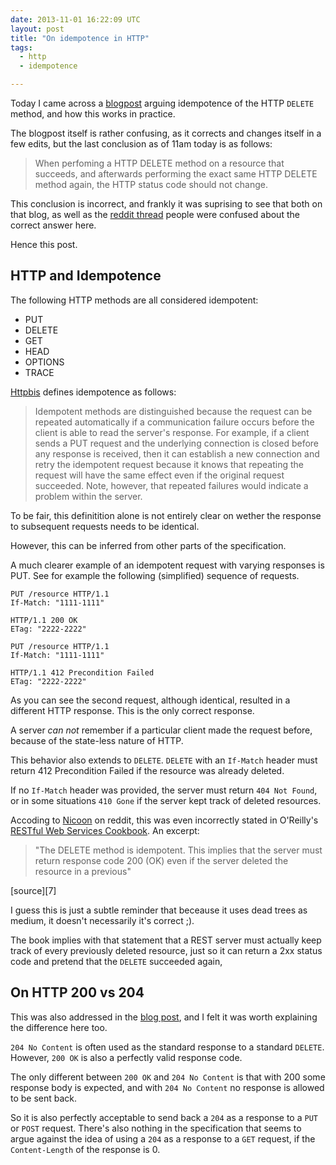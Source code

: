 ```yaml
---
date: 2013-11-01 16:22:09 UTC
layout: post
title: "On idempotence in HTTP"
tags:
  - http
  - idempotence

---
```


Today I came across a [blogpost][1] arguing idempotence of the HTTP `DELETE`
method, and how this works in practice.

The blogpost itself is rather confusing, as it corrects and changes itself
in a few edits, but the last conclusion as of 11am today is as follows:

> When perfoming a HTTP DELETE method on a resource that succeeds, and
> afterwards performing the exact same HTTP DELETE method again, the HTTP
> status code should not change.

This conclusion is incorrect, and frankly it was suprising to see that both
on that blog, as well as the [reddit thread][2] people were confused about the
correct answer here.

Hence this post.

HTTP and Idempotence
--------------------

The following HTTP methods are all considered idempotent:

* PUT
* DELETE
* GET
* HEAD
* OPTIONS
* TRACE

[Httpbis][3] defines idempotence as follows:

> Idempotent methods are distinguished because the request can be
> repeated automatically if a communication failure occurs before the
> client is able to read the server's response.  For example, if a
> client sends a PUT request and the underlying connection is closed
> before any response is received, then it can establish a new
> connection and retry the idempotent request because it knows that
> repeating the request will have the same effect even if the original
> request succeeded.  Note, however, that repeated failures would
> indicate a problem within the server.

To be fair, this definitition alone is not entirely clear on wether the
response to subsequent requests needs to be identical.

However, this can be inferred from other parts of the specification.

A much clearer example of an idempotent request with varying responses
is PUT. See for example the following (simplified) sequence of requests.

```
PUT /resource HTTP/1.1
If-Match: "1111-1111"
```

```
HTTP/1.1 200 OK
ETag: "2222-2222"
```

```
PUT /resource HTTP/1.1
If-Match: "1111-1111"
```

```
HTTP/1.1 412 Precondition Failed
ETag: "2222-2222"
```

As you can see the second request, although identical, resulted in a different
HTTP response. This is the only correct response.

A server _can not_ remember if a particular client made the request before,
because of the state-less nature of HTTP.

This behavior also extends to `DELETE`. `DELETE` with an `If-Match` header must
return 412 Precondition Failed if the resource was already deleted.

If no `If-Match` header was provided, the server must return `404 Not Found`,
or in some situations `410 Gone` if the server kept track of deleted
resources.

Accoding to [Nicoon][4] on reddit, this was even incorrectly stated in
O'Reilly's [RESTful Web Services Cookbook][5]. An excerpt:

> "The DELETE method is idempotent. This implies that the server must return
> response code 200 (OK) even if the server deleted the resource in a previous"

[source][7]

I guess this is just a subtle reminder that beceause it uses dead trees as
medium, it doesn't necessarily it's correct ;).

The book implies with that statement that a REST server must actually keep
track of every previously deleted resource, just so it can return a 2xx status
code and pretend that the `DELETE` succeeded again,

On HTTP 200 vs 204
------------------

This was also addressed in the [blog post][1], and I felt it was worth
explaining the difference here too.

`204 No Content` is often used as the standard response to a standard `DELETE`.
However, `200 OK` is also a perfectly valid response code.

The only different between `200 OK` and `204 No Content` is that with 200 some
response body is expected, and with `204 No Content` no response is allowed to
be sent back.

So it is also perfectly acceptable to send back a `204` as a response to a
`PUT` or `POST` request. There's also nothing in the specification that seems
to argue against the idea of using a `204` as a response to a `GET` request,
if the `Content-Length` of the response is 0.

[1]: http://www.duckheads.co.uk/is-a-http-delete-requests-idempotent/491
[2]: http://www.reddit.com/r/PHP/comments/1pohye/is_a_http_delete_request_idempotent/
[3]: http://tools.ietf.org/html/draft-ietf-httpbis-p2-semantics-24#section-4.2.2
[4]: http://www.reddit.com/r/PHP/comments/1pohye/is_a_http_delete_request_idempotent/cd4ftuw
[5]: http://shop.oreilly.com/product/9780596801694.do
[6]: http://books.google.ca/books?id=ed5ml0T3zyIC&pg=PA11&lpg=PA11&dq=%22The+DELETE+method+is+idempotent.+This+implies+that+the+server+must+return+response+code+200+%28OK%29+even+if+the+server+deleted+the+resource+in+a+previous%22&source=bl&ots=56jp4hMPmv&sig=wlVwErh80soFvy7QkF0N3gFi2UU&hl=en&sa=X&ei=4tJzUvHbO8qYyAHgh4DwDw&ved=0CDIQ6AEwAQ#v=onepage&q=%22The%20DELETE%20method%20is%20idempotent.%20This%20implies%20that%20the%20server%20must%20return%20response%20code%20200%20%28OK%29%20even%20if%20the%20server%20deleted%20the%20resource%20in%20a%20previous%22&f=false
